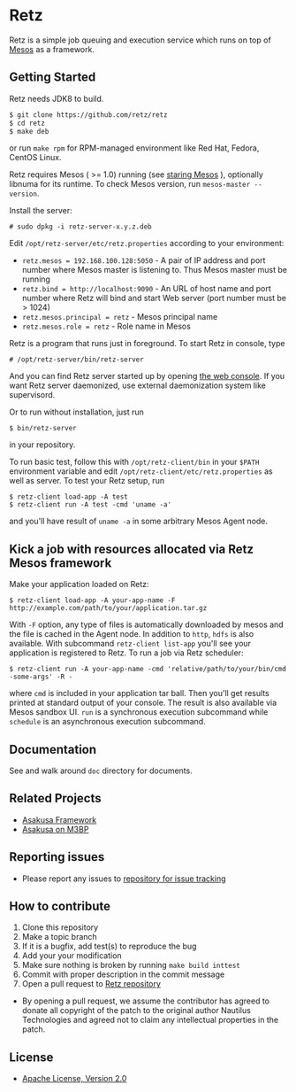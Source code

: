 # Retz

Retz is a simple job queuing and execution service which runs on top
of [Mesos](https://mesos.apache.org) as a framework.

## Getting Started

Retz needs JDK8 to build.

```sh
$ git clone https://github.com/retz/retz
$ cd retz
$ make deb
```

or run `make rpm` for RPM-managed environment like Red Hat, Fedora,
CentOS Linux.

Retz requires Mesos ( >= 1.0) running (see
[staring Mesos](https://mesos.apache.org/gettingstarted/) ),
optionally libnuma for its runtime. To check Mesos version,
run `mesos-master --version`.

Install the server:

```
# sudo dpkg -i retz-server-x.y.z.deb
```

Edit `/opt/retz-server/etc/retz.properties` according to your environment:

* `retz.mesos = 192.168.100.128:5050` - A pair of IP address and port
  number where Mesos master is listening to. Thus Mesos master must be
  running
* `retz.bind = http://localhost:9090` - An URL of host name and port
  number where Retz will bind and start Web server (port number must
  be > 1024)
* `retz.mesos.principal = retz` - Mesos principal name
* `retz.mesos.role = retz` - Role name in Mesos

Retz is a program that runs just in foreground. To start Retz in
console, type

```
# /opt/retz-server/bin/retz-server
```

And you can find Retz server started up by opening
[the web console](http://localhost:9090). If you want Retz server
daemonized, use external daemonization system like supervisord.

Or to run without installation, just run

```
$ bin/retz-server
```

in your repository.

To run basic test, follow this with `/opt/retz-client/bin` in your
`$PATH` environment variable and edit
`/opt/retz-client/etc/retz.properties` as well as server. To test your
Retz setup, run

```
$ retz-client load-app -A test
$ retz-client run -A test -cmd 'uname -a'
```

and you'll have result of `uname -a` in some arbitrary Mesos Agent
node.

## Kick a job with resources allocated via Retz Mesos framework

Make your application loaded on Retz:

```
$ retz-client load-app -A your-app-name -F http://example.com/path/to/your/application.tar.gz
```

With `-F` option, any type of files is automatically downloaded by
mesos and the file is cached in the Agent node. In addition to `http`,
`hdfs` is also available. With subcommand `retz-client list-app`
you'll see your application is registered to Retz. To run a job via
Retz scheduler:

```
$ retz-client run -A your-app-name -cmd 'relative/path/to/your/bin/cmd -some-args' -R -
```

where `cmd` is included in your application tar ball. Then you'll get
results printed at standard output of your console. The result is also
available via Mesos sandbox UI. `run` is a synchronous execution
subcommand while `schedule` is an asynchronous execution subcommand.


## Documentation

See and walk around `doc` directory for documents.

## Related Projects
* [Asakusa Framework](https://github.com/asakusafw/asakusafw)
* [Asakusa on M3BP](https://github.com/asakusafw/asakusafw-m3bp)

## Reporting issues
* Please report any issues to [repository for issue tracking](https://github.com/retz/retz/issues)

## How to contribute
1. Clone this repository
1. Make a topic branch
1. If it is a bugfix, add test(s) to reproduce the bug
1. Add your your modification
1. Make sure nothing is broken by running `make build inttest`
1. Commit with proper description in the commit message
1. Open a pull request to [Retz repository](https://github.com/retz/retz)

* By opening a pull request, we assume the contributor has agreed to donate
  all copyright of the patch to the original author Nautilus Technologies
  and agreed not to claim any intellectual properties in the patch.

## License
* [Apache License, Version 2.0](http://www.apache.org/licenses/LICENSE-2.0)
